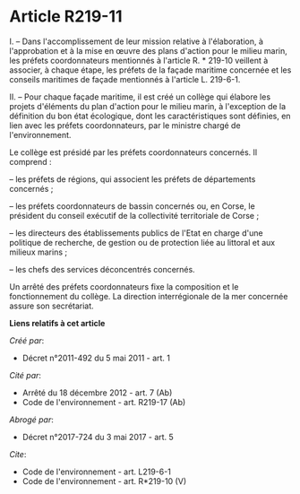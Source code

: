 # Article R219-11

I. – Dans l'accomplissement de leur mission relative à l'élaboration, à l'approbation et à la mise en œuvre des plans
d'action pour le milieu marin, les préfets coordonnateurs mentionnés à l'article R. * 219-10 veillent à associer, à chaque
étape, les préfets de la façade maritime concernée et les conseils maritimes de façade mentionnés à l'article L. 219-6-1.

II. – Pour chaque façade maritime, il est créé un collège qui élabore les projets d'éléments du plan d'action pour le milieu
marin, à l'exception de la définition du bon état écologique, dont les caractéristiques sont définies, en lien avec les
préfets coordonnateurs, par le ministre chargé de l'environnement.

Le collège est présidé par les préfets coordonnateurs concernés. Il comprend :

– les préfets de régions, qui associent les préfets de départements concernés ;

– les préfets coordonnateurs de bassin concernés ou, en Corse, le président du conseil exécutif de la collectivité
territoriale de Corse ;

– les directeurs des établissements publics de l'Etat en charge d'une politique de recherche, de gestion ou de protection
liée au littoral et aux milieux marins ;

– les chefs des services déconcentrés concernés.

Un arrêté des préfets coordonnateurs fixe la composition et le fonctionnement du collège. La direction interrégionale de la
mer concernée assure son secrétariat.

**Liens relatifs à cet article**

_Créé par_:

  - Décret n°2011-492 du 5 mai 2011 - art. 1

_Cité par_:

  - Arrêté du 18 décembre 2012 - art. 7 (Ab)
  - Code de l'environnement - art. R219-17 (Ab)

_Abrogé par_:

  - Décret n°2017-724 du 3 mai 2017 - art. 5

_Cite_:

  - Code de l'environnement - art. L219-6-1
  - Code de l'environnement - art. R*219-10 (V)

